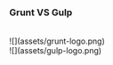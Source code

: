 ### Grunt VS Gulp
<br>
<div class='span6 column'>
![](assets/grunt-logo.png)

</div>

<div class='span6 column'>
![](assets/gulp-logo.png)

</div>
